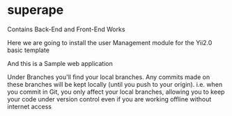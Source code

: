 # superape
Contains Back-End and Front-End Works

Here we are going to install the user Management module for the Yii2.0 basic template

And this is a Sample web application

Under Branches you'll find your local branches. Any commits made on these branches will be kept locally (until you push to your origin).
i.e. when you commit in Git, you only affect your local branches, allowing you to keep your code under version control even if you are working offline without internet access
